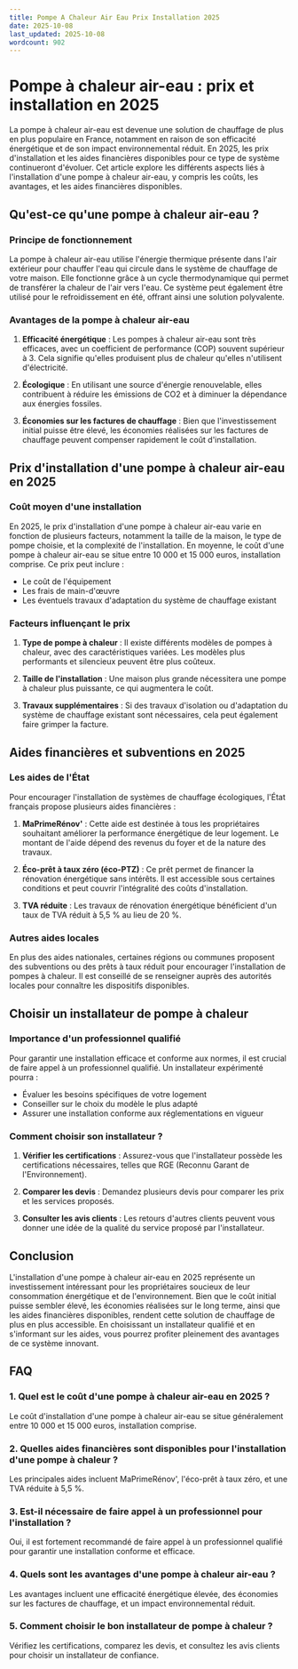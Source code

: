 ```yaml
---
title: Pompe A Chaleur Air Eau Prix Installation 2025
date: 2025-10-08
last_updated: 2025-10-08
wordcount: 902
---
```


# Pompe à chaleur air-eau : prix et installation en 2025

La pompe à chaleur air-eau est devenue une solution de chauffage de plus en plus populaire en France, notamment en raison de son efficacité énergétique et de son impact environnemental réduit. En 2025, les prix d'installation et les aides financières disponibles pour ce type de système continueront d'évoluer. Cet article explore les différents aspects liés à l'installation d'une pompe à chaleur air-eau, y compris les coûts, les avantages, et les aides financières disponibles.

## Qu'est-ce qu'une pompe à chaleur air-eau ?

### Principe de fonctionnement

La pompe à chaleur air-eau utilise l'énergie thermique présente dans l'air extérieur pour chauffer l'eau qui circule dans le système de chauffage de votre maison. Elle fonctionne grâce à un cycle thermodynamique qui permet de transférer la chaleur de l'air vers l'eau. Ce système peut également être utilisé pour le refroidissement en été, offrant ainsi une solution polyvalente.

### Avantages de la pompe à chaleur air-eau

1. **Efficacité énergétique** : Les pompes à chaleur air-eau sont très efficaces, avec un coefficient de performance (COP) souvent supérieur à 3. Cela signifie qu'elles produisent plus de chaleur qu'elles n'utilisent d'électricité.
   
2. **Écologique** : En utilisant une source d'énergie renouvelable, elles contribuent à réduire les émissions de CO2 et à diminuer la dépendance aux énergies fossiles.

3. **Économies sur les factures de chauffage** : Bien que l'investissement initial puisse être élevé, les économies réalisées sur les factures de chauffage peuvent compenser rapidement le coût d'installation.

## Prix d'installation d'une pompe à chaleur air-eau en 2025

### Coût moyen d'une installation

En 2025, le prix d'installation d'une pompe à chaleur air-eau varie en fonction de plusieurs facteurs, notamment la taille de la maison, le type de pompe choisie, et la complexité de l'installation. En moyenne, le coût d'une pompe à chaleur air-eau se situe entre 10 000 et 15 000 euros, installation comprise. Ce prix peut inclure :

- Le coût de l'équipement
- Les frais de main-d'œuvre
- Les éventuels travaux d'adaptation du système de chauffage existant

### Facteurs influençant le prix

1. **Type de pompe à chaleur** : Il existe différents modèles de pompes à chaleur, avec des caractéristiques variées. Les modèles plus performants et silencieux peuvent être plus coûteux.

2. **Taille de l'installation** : Une maison plus grande nécessitera une pompe à chaleur plus puissante, ce qui augmentera le coût.

3. **Travaux supplémentaires** : Si des travaux d'isolation ou d'adaptation du système de chauffage existant sont nécessaires, cela peut également faire grimper la facture.

## Aides financières et subventions en 2025

### Les aides de l'État

Pour encourager l'installation de systèmes de chauffage écologiques, l'État français propose plusieurs aides financières :

1. **MaPrimeRénov'** : Cette aide est destinée à tous les propriétaires souhaitant améliorer la performance énergétique de leur logement. Le montant de l'aide dépend des revenus du foyer et de la nature des travaux.

2. **Éco-prêt à taux zéro (éco-PTZ)** : Ce prêt permet de financer la rénovation énergétique sans intérêts. Il est accessible sous certaines conditions et peut couvrir l'intégralité des coûts d'installation.

3. **TVA réduite** : Les travaux de rénovation énergétique bénéficient d'un taux de TVA réduit à 5,5 % au lieu de 20 %.

### Autres aides locales

En plus des aides nationales, certaines régions ou communes proposent des subventions ou des prêts à taux réduit pour encourager l'installation de pompes à chaleur. Il est conseillé de se renseigner auprès des autorités locales pour connaître les dispositifs disponibles.

## Choisir un installateur de pompe à chaleur

### Importance d'un professionnel qualifié

Pour garantir une installation efficace et conforme aux normes, il est crucial de faire appel à un professionnel qualifié. Un installateur expérimenté pourra :

- Évaluer les besoins spécifiques de votre logement
- Conseiller sur le choix du modèle le plus adapté
- Assurer une installation conforme aux réglementations en vigueur

### Comment choisir son installateur ?

1. **Vérifier les certifications** : Assurez-vous que l'installateur possède les certifications nécessaires, telles que RGE (Reconnu Garant de l'Environnement).

2. **Comparer les devis** : Demandez plusieurs devis pour comparer les prix et les services proposés.

3. **Consulter les avis clients** : Les retours d'autres clients peuvent vous donner une idée de la qualité du service proposé par l'installateur.

## Conclusion

L'installation d'une pompe à chaleur air-eau en 2025 représente un investissement intéressant pour les propriétaires soucieux de leur consommation énergétique et de l'environnement. Bien que le coût initial puisse sembler élevé, les économies réalisées sur le long terme, ainsi que les aides financières disponibles, rendent cette solution de chauffage de plus en plus accessible. En choisissant un installateur qualifié et en s'informant sur les aides, vous pourrez profiter pleinement des avantages de ce système innovant.

## FAQ

### 1. Quel est le coût d'une pompe à chaleur air-eau en 2025 ?

Le coût d'installation d'une pompe à chaleur air-eau se situe généralement entre 10 000 et 15 000 euros, installation comprise.

### 2. Quelles aides financières sont disponibles pour l'installation d'une pompe à chaleur ?

Les principales aides incluent MaPrimeRénov', l'éco-prêt à taux zéro, et une TVA réduite à 5,5 %.

### 3. Est-il nécessaire de faire appel à un professionnel pour l'installation ?

Oui, il est fortement recommandé de faire appel à un professionnel qualifié pour garantir une installation conforme et efficace.

### 4. Quels sont les avantages d'une pompe à chaleur air-eau ?

Les avantages incluent une efficacité énergétique élevée, des économies sur les factures de chauffage, et un impact environnemental réduit.

### 5. Comment choisir le bon installateur de pompe à chaleur ?

Vérifiez les certifications, comparez les devis, et consultez les avis clients pour choisir un installateur de confiance.